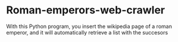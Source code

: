 # Roman-emperors-web-crawler
With this Python program, you insert the wikipedia page of a roman emperor, and it will automatically retrieve a list with the succesors
